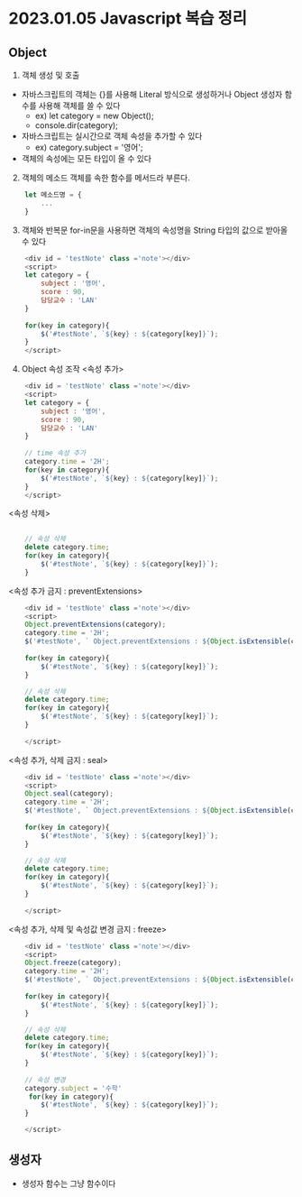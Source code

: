# 2023.01.05 Javascript 복습 정리

## Object
1. 객체 생성 및 호출
- 자바스크립트의 객체는 {}를 사용해 Literal 방식으로 생성하거나 Object 생성자 함수를 사용해 객체를 쓸 수 있다
  - ex) let category = new Object();
  - console.dir(category);
- 자바스크립트는 실시간으로 객체 속성을 추가할 수 있다
  - ex) category.subject = '영어';
- 객체의 속성에는 모든 타입이 올 수 있다

2. 객체의 메소드
객체를 속한 함수를 메서드라 부른다.
```Javascript
    let 메소드명 = {
        ...
    }
```

3. 객체와 반복문 
for-in문을 사용하면 객체의 속성명을 String 타입의 값으로 받아올 수 있다
```Javascript
    <div id = 'testNote' class ='note'></div>
    <script>
    let category = {
        subject : '영어',
        score : 90,
        담당교수 : 'LAN'
    }
    
    for(key in category){
        $('#testNote', `${key} : ${category[key]}`);
    }
    </script>
```

4. Object 속성 조작 
<속성 추가>
```Javascript
    <div id = 'testNote' class ='note'></div>
    <script>
    let category = {
        subject : '영어',
        score : 90,
        담당교수 : 'LAN'
    }
    
    // time 속성 추가
    category.time = '2H';
    for(key in category){
        $('#testNote', `${key} : ${category[key]}`);
    }
    </script>
```

<속성 삭제>
```Javascript
    
    // 속성 삭제
    delete category.time;
    for(key in category){
        $('#testNote', `${key} : ${category[key]}`);
    }

```

<속성 추가 금지 : preventExtensions>
```Javascript
    <div id = 'testNote' class ='note'></div>
    <script>
    Object.preventExtensions(category);
    category.time = '2H';
    $('#testNote', ` Object.preventExtensions : ${Object.isExtensible(category)}`)
    
    for(key in category){
        $('#testNote', `${key} : ${category[key]}`);
    }

    // 속성 삭제
    delete category.time;
    for(key in category){
        $('#testNote', `${key} : ${category[key]}`);
    }
    
    </script>
```

<속성 추가, 삭제 금지 : seal>
```Javascript
    <div id = 'testNote' class ='note'></div>
    <script>
    Object.seal(category);
    category.time = '2H';
    $('#testNote', ` Object.preventExtensions : ${Object.isExtensible(category)}`)
    
    for(key in category){
        $('#testNote', `${key} : ${category[key]}`);
    }

    // 속성 삭제
    delete category.time;
    for(key in category){
        $('#testNote', `${key} : ${category[key]}`);
    }
    
    </script>
```

<속성 추가, 삭제 및 속성값 변경 금지 : freeze>
```Javascript
    <div id = 'testNote' class ='note'></div>
    <script>
    Object.freeze(category);
    category.time = '2H';
    $('#testNote', ` Object.preventExtensions : ${Object.isExtensible(category)}`)
    
    for(key in category){
        $('#testNote', `${key} : ${category[key]}`);
    }

    // 속성 삭제
    delete category.time;
    for(key in category){
        $('#testNote', `${key} : ${category[key]}`);
    }
    
    // 속성 변경 
    category.subject = '수학'
     for(key in category){
        $('#testNote', `${key} : ${category[key]}`);
    }

    </script>
```








## 생성자
- 생성자 함수는 그냥 함수이다